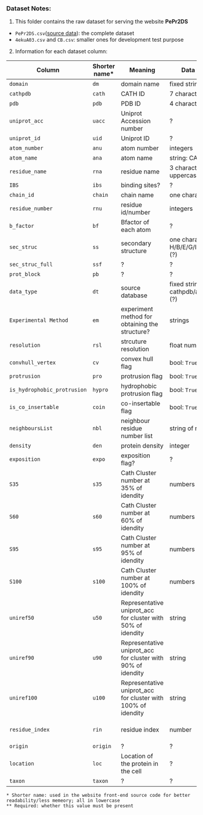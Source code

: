 ### Dataset Notes:
1. This folder contains the raw dataset for serving the website **PePr2DS**
- `PePr2DS.csv`([source data](https://github.com/reuter-group/pepr2ds/blob/main/Ressources/datasets/PePr2DS.csv)): the complete dataset 
- `4ekuA03.csv` and `CB.csv`: smaller ones for development test purpose

2. Information for each dataset column:

| Column | Shorter name* | Meaning | Data type | Required** | Additional info. |
|--------|--------|---------|-----------|-------------|--------|
| `domain` | `dm` | domain name | fixed strings | Y | -  |
| `cathpdb` | `cath` | CATH ID | 7 characters  | N | -  |
| `pdb`  | `pdb`  | PDB ID  | 4 characters | N | -  |
| `uniprot_acc` | `uacc` | Uniprot Accession number | ? | N | ? |
| `uniprot_id` | `uid` | Uniprot ID | ? | N | ? |
| `atom_number` | `anu` | atom number | integers | Y | |
| `atom_name` | `ana` | atom name | string: CA/CB | Y | |
| `residue_name` | `rna` | residue name | 3 characters, uppercase | Y | - |
| `IBS` | `ibs` | binding sites? | ? | N | ? |
| `chain_id` | `chain` | chain name | one character | ? | ? |
| `residue_number` | `rnu` | residue id/number | integers | Y | |
| `b_factor` | `bf` |  Bfactor of each atom | ? | N | |
| `sec_struc`| `ss` | secondary structure | one character: H/B/E/G/I/T/S/- (?) | Y | |
| `sec_struc_full`| `ssf` | ? | ? | ?| ? |
|`prot_block`| `pb` | ? | ? | ?| ? |
| `data_type`| `dt` | source database | fixed strings: cathpdb/alphafold (?) | Y | | 
|`Experimental Method` | `em` | experiment method for obtaining the structure? | strings | ? | |
| `resolution` | `rsl` | strcuture resolution | float numbers? | ? | |
| `convhull_vertex` | `cv` | convex hull flag  | bool: `True/False` | Y | |
| `protrusion` | `pro` | protrusion flag | bool: `True/False` | Y | |
| `is_hydrophobic_protrusion` | `hypro` | hydrophobic protrusion flag | bool: `True/False` | Y | |
| `is_co_insertable` | `coin` | co-insertable flag | bool: `True/False` | Y | |
|`neighboursList` | `nbl` | neighbour residue number list | string of numbers | N | |
| `density` | `den` | protein density | integer | N | |
| `exposition` | `expo` | exposition flag?  |  ? | ? | |
| `S35` | `s35` | Cath Cluster number at 35% of idendity  |  numbers | N | |
| `S60` | `s60` | Cath Cluster number at 60% of idendity  |  numbers | N | |
| `S95` | `s95` | Cath Cluster number at 95% of idendity  |  numbers | N | |
| `S100` | `s100` | Cath Cluster number at 100% of idendity  |  numbers | N | |
| `uniref50` | `u50` | Representative uniprot_acc for cluster with 50% of idendity |  string | N | |
| `uniref90` | `u90` | Representative uniprot_acc for cluster with 90% of idendity |  string | N | |
| `uniref100` | `u100` | Representative uniprot_acc for cluster with 100% of idendity |  string | N | |
| `residue_index` | `rin` | residue  index | number | Y | may be different from `residue_number` |   
| `origin` | `origin` | ? |  ? | ? | |
| `location` | `loc` | Location of the protein in the cell |  ? | ? | |
| `taxon` | `taxon` | ? |  ? | ? | |
```
* Shorter name: used in the website front-end source code for better readability/less memeory; all in lowercase
** Required: whether this value must be present 
```
